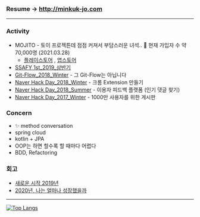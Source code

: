 ### Resume -> http://minkuk-jo.com 

---

### Activity

* MOJITO - 토이 프로젝튼데 점점 커져서 부담스러운 녀석.. 🌱 현재 가입자 수 약 70,000명 (2021.03.28)
    * [플레이스토어](https://play.google.com/store/apps/details?id=com.blender.mojito&hl=ko)
      , [앱스토어](https://apps.apple.com/kr/app/%EB%AA%A8%EC%A7%80%EB%98%90-%EB%8D%B0%EC%9D%BC%EB%A6%AC-%EC%9D%B4%EB%AA%A8%EC%A7%80-%EB%8B%A4%EC%9D%B4%EC%96%B4%EB%A6%AC/id1508866668)
* [SSAFY 1st_2019_상반기](https://www.ssafy.com/ksp/jsp/swp/swpMain.jsp)
* [Git-Flow_2018_Winter](https://github.com/springframework-storage/Public-GitFlow) - 그 Git-Flow는 아닙니다
* [Naver Hack Day_2018_Winter](https://github.com/springframework-storage) - 크롬 Extension 만들기
* [Naver Hack Day_2018_Summer](https://github.com/springframework-storage/HotComments) - 이용자 피드백 플랫폼 (인기 댓글 찾기)
* [Naver Hack Day_2017_Winter](https://github.com/springframework-storage) - 1000만 사용자를 위한 게시판

### Concern

* ✨ method conversation
* spring cloud
* kotlin + JPA
* OOP는 하면 할수록 할 때마다 어렵다
* BDD, Refactoring

### 회고

* [새로운 시작 2019년](https://github.com/J-minkuk/LearnKit/blob/master/%ED%9A%8C%EA%B3%A0/2019/2019.md)
* [2020년, 나는 얼마나 성장했을까](https://github.com/J-minkuk/LearnKit/blob/master/%ED%9A%8C%EA%B3%A0/2020/2020.md)

---

[![Top Langs](https://github-readme-stats.vercel.app/api/top-langs/?username=J-minkuk&layout=compact&hide=javascript,html,css,CoffeeScript&langs_count=3)](https://github.com/anuraghazra/github-readme-stats)
